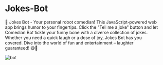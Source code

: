 # Jokes-Bot
🤖 Jokes Bot - Your personal robot comedian! This JavaScript-powered web app brings humor to your fingertips. Click the "Tell me a joke" button and let Comedian Bot tickle your funny bone with a diverse collection of jokes. Whether you need a quick laugh or a dose of joy, Jokes Bot has you covered. Dive into the world of fun and entertainment – laughter guaranteed! 😄🤖 



![bot](https://github.com/Iulia2191/Jokes-Bot/assets/125976840/7b3b17ab-4196-4a79-bd73-fc470a07a200)
